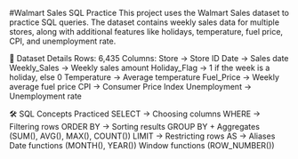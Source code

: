 #Walmart Sales SQL Practice
This project uses the Walmart Sales dataset to practice SQL queries. The dataset contains weekly sales data for multiple stores, along with additional features like holidays, temperature, fuel price, CPI, and unemployment rate.

📂 Dataset Details
Rows: 6,435
Columns:
Store → Store ID
Date → Sales date
Weekly_Sales → Weekly sales amount
Holiday_Flag → 1 if the week is a holiday, else 0
Temperature → Average temperature
Fuel_Price → Weekly average fuel price
CPI → Consumer Price Index
Unemployment → Unemployment rate

🛠️ SQL Concepts Practiced
SELECT → Choosing columns
WHERE → Filtering rows
ORDER BY → Sorting results
GROUP BY + Aggregates (SUM(), AVG(), MAX(), COUNT())
LIMIT → Restricting rows
AS → Aliases
Date functions (MONTH(), YEAR())
Window functions (ROW_NUMBER())

